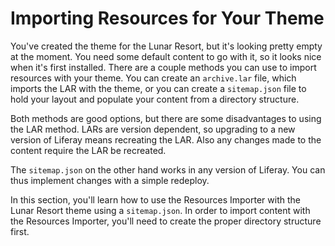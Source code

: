 # Importing Resources for Your Theme [](id=importing-resources-for-your-theme)

You've created the theme for the Lunar Resort, but it's looking pretty empty at 
the moment. You need some default content to go with it, so it looks nice when
it's first installed. There are a couple methods you can use to import resources
with your theme. You can create an `archive.lar` file, which imports the LAR
with the theme, or you can create a `sitemap.json` file to hold your layout and
populate your content from a directory structure.

Both methods are good options, but there are some disadvantages to using the LAR
method. LARs are version dependent, so upgrading to a new version of Liferay
means recreating the LAR. Also any changes made to the content require the LAR
be recreated.

The `sitemap.json` on the other hand works in any version of Liferay. 
You can thus implement changes with a simple redeploy.

In this section, you'll learn how to use the Resources Importer with the Lunar
Resort theme using a `sitemap.json`. In order to import content with the
Resources Importer, you'll need to create the proper directory structure first.

